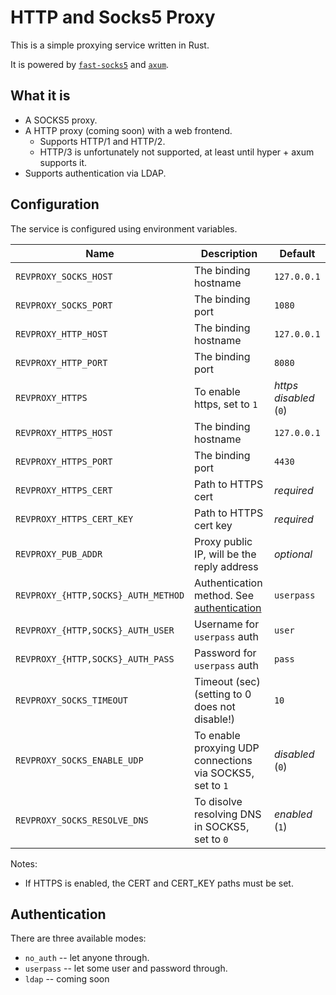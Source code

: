 # HTTP and Socks5 Proxy

This is a simple proxying service written in Rust.

It is powered by [`fast-socks5`](https://lib.rs/fast-socks5) and [`axum`](https://lib.rs/axum).

## What it is

- A SOCKS5 proxy.
- A HTTP proxy (coming soon) with a web frontend.
  - Supports HTTP/1 and HTTP/2.
  - HTTP/3 is unfortunately not supported, at least until hyper + axum supports it.
- Supports authentication via LDAP.

## Configuration

The service is configured using environment variables.

| Name | Description | Default |
| ---- | ----------- | ------- |
| `REVPROXY_SOCKS_HOST` | The binding hostname | `127.0.0.1` |
| `REVPROXY_SOCKS_PORT` | The binding port | `1080` |
| `REVPROXY_HTTP_HOST` | The binding hostname | `127.0.0.1` |
| `REVPROXY_HTTP_PORT` | The binding port | `8080` |
| `REVPROXY_HTTPS` | To enable https, set to `1` | _https disabled_ (`0`) |
| `REVPROXY_HTTPS_HOST` | The binding hostname | `127.0.0.1` |
| `REVPROXY_HTTPS_PORT` | The binding port | `4430` |
| `REVPROXY_HTTPS_CERT` | Path to HTTPS cert | _required_ |
| `REVPROXY_HTTPS_CERT_KEY` | Path to HTTPS cert key | _required_ |
| `REVPROXY_PUB_ADDR` | Proxy public IP, will be the reply address | _optional_ |
| `REVPROXY_{HTTP,SOCKS}_AUTH_METHOD` | Authentication method. See [authentication](#authentication) | `userpass` |
| `REVPROXY_{HTTP,SOCKS}_AUTH_USER` | Username for `userpass` auth | `user` |
| `REVPROXY_{HTTP,SOCKS}_AUTH_PASS` | Password for `userpass` auth | `pass` |
| `REVPROXY_SOCKS_TIMEOUT` | Timeout (sec) (setting to 0 does not disable!) | `10` |
| `REVPROXY_SOCKS_ENABLE_UDP` | To enable proxying UDP connections via SOCKS5, set to `1` | _disabled_ (`0`) |
| `REVPROXY_SOCKS_RESOLVE_DNS` | To disolve resolving DNS in SOCKS5, set to `0` | _enabled_ (`1`) |

Notes:

- If HTTPS is enabled, the CERT and CERT_KEY paths must be set.

## Authentication

There are three available modes:

- `no_auth` -- let anyone through.
- `userpass` -- let some user and password through.
- `ldap` -- coming soon
